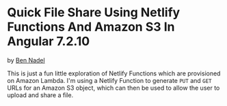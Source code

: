 
# Quick File Share Using Netlify Functions And Amazon S3 In Angular 7.2.10

by [Ben Nadel](https://www.bennadel.com/)

This is just a fun little exploration of Netlify Functions which are provisioned on Amazon Lambda. I'm using a Netlify Function to generate `PUT` and `GET` URLs for an Amazon S3 object, which can then be used to allow the user to upload and share a file.


